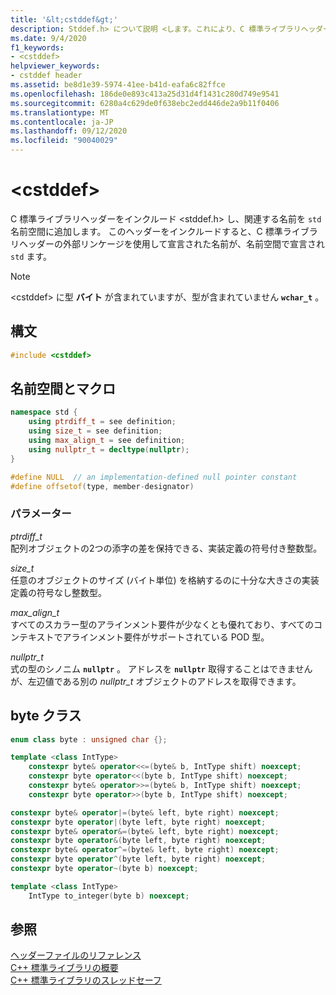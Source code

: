 ```yaml
---
title: '&lt;cstddef&gt;'
description: Stddef.h> について説明 <します。これにより、C 標準ライブラリヘッダーの外部リンケージを使用して宣言された名前が名前空間で宣言されるようになります `std` 。
ms.date: 9/4/2020
f1_keywords:
- <cstddef>
helpviewer_keywords:
- cstddef header
ms.assetid: be8d1e39-5974-41ee-b41d-eafa6c82ffce
ms.openlocfilehash: 186de0e893c413a25d31d4f1431c280d749e9541
ms.sourcegitcommit: 6280a4c629de0f638ebc2edd446de2a9b11f0406
ms.translationtype: MT
ms.contentlocale: ja-JP
ms.lasthandoff: 09/12/2020
ms.locfileid: "90040029"
---
```

# <a name="ltcstddefgt"></a>&lt;cstddef&gt;

C 標準ライブラリヘッダーをインクルード \<stddef.h> し、関連する名前を `std` 名前空間に追加します。 このヘッダーをインクルードすると、C 標準ライブラリヘッダーの外部リンケージを使用して宣言された名前が、名前空間で宣言され `std` ます。

> [!NOTE]
> \<cstddef> に型 **バイト** が含まれていますが、型が含まれていません **`wchar_t`** 。

## <a name="syntax"></a>構文

```cpp
#include <cstddef>
```

## <a name="namespace-and-macros"></a>名前空間とマクロ

```cpp
namespace std {
    using ptrdiff_t = see definition;
    using size_t = see definition;
    using max_align_t = see definition;
    using nullptr_t = decltype(nullptr);
}

#define NULL  // an implementation-defined null pointer constant
#define offsetof(type, member-designator)
```

### <a name="parameters"></a>パラメーター

*ptrdiff_t*\
配列オブジェクトの2つの添字の差を保持できる、実装定義の符号付き整数型。

*size_t*\
任意のオブジェクトのサイズ (バイト単位) を格納するのに十分な大きさの実装定義の符号なし整数型。

*max_align_t*\
すべてのスカラー型のアラインメント要件が少なくとも優れており、すべてのコンテキストでアラインメント要件がサポートされている POD 型。

*nullptr_t*\
式の型のシノニム **`nullptr`** 。 アドレスを **`nullptr`** 取得することはできませんが、左辺値である別の *nullptr_t* オブジェクトのアドレスを取得できます。

## <a name="byte-class"></a>byte クラス

```cpp
enum class byte : unsigned char {};

template <class IntType>
    constexpr byte& operator<<=(byte& b, IntType shift) noexcept;
    constexpr byte operator<<(byte b, IntType shift) noexcept;
    constexpr byte& operator>>=(byte& b, IntType shift) noexcept;
    constexpr byte operator>>(byte b, IntType shift) noexcept;

constexpr byte& operator|=(byte& left, byte right) noexcept;
constexpr byte operator|(byte left, byte right) noexcept;
constexpr byte& operator&=(byte& left, byte right) noexcept;
constexpr byte operator&(byte left, byte right) noexcept;
constexpr byte& operator^=(byte& left, byte right) noexcept;
constexpr byte operator^(byte left, byte right) noexcept;
constexpr byte operator~(byte b) noexcept;

template <class IntType>
    IntType to_integer(byte b) noexcept;
```

## <a name="see-also"></a>参照

[ヘッダーファイルのリファレンス](../standard-library/cpp-standard-library-header-files.md)\
[C++ 標準ライブラリの概要](../standard-library/cpp-standard-library-overview.md)\
[C++ 標準ライブラリのスレッドセーフ](../standard-library/thread-safety-in-the-cpp-standard-library.md)
